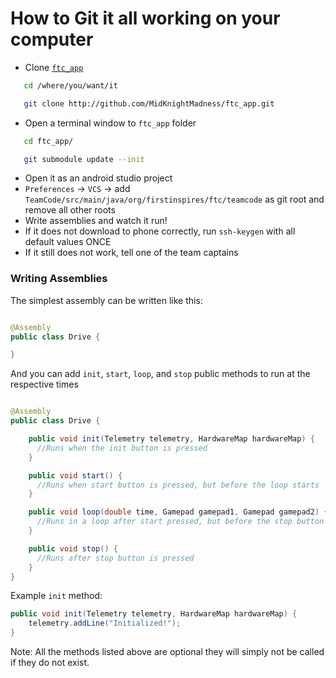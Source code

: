 # How to Git it all working on your computer

 - Clone [`ftc_app`](http://github.com/MidKnightMadness/ftc_app)
```bash
   cd /where/you/want/it

   git clone http://github.com/MidKnightMadness/ftc_app.git
   ```
 - Open a terminal window to `ftc_app` folder
```bash
   cd ftc_app/

   git submodule update --init
   ```
 - Open it as an android studio project
 - `Preferences` -> `VCS` -> add `TeamCode/src/main/java/org/firstinspires/ftc/teamcode` as git root and remove all other roots
 - Write assemblies and watch it run!
 - If it does not download to phone correctly, run `ssh-keygen` with all default values ONCE
 - If it still does not work, tell one of the team captains

### Writing Assemblies

The simplest assembly can be written like this:

```java

@Assembly
public class Drive {

}
```

And you can add `init`, `start`, `loop`, and `stop` public methods to run at the respective times

```java

@Assembly
public class Drive {

    public void init(Telemetry telemetry, HardwareMap hardwareMap) {
      //Runs when the init button is pressed
    }

    public void start() {
      //Runs when start button is pressed, but before the loop starts
    }

    public void loop(double time, Gamepad gamepad1, Gamepad gamepad2) {
      //Runs in a loop after start pressed, but before the stop button is pressed
    }

    public void stop() {
      //Runs after stop button is pressed
    }
}
```

Example `init` method:

```java
public void init(Telemetry telemetry, HardwareMap hardwareMap) {
    telemetry.addLine("Initialized!");
}
```

Note: All the methods listed above are optional they will simply not be called if they do not exist.
